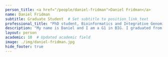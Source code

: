 ```yaml
---
person_title: <a href="/people/daniel-fridman">Daniel Fridman</a>
name: Daniel Fridman
subtitle: Graduate Student  # Set subtitle to position_link_text
professional_title: "PhD student, Bioinformatics and Integrative Genomics (BIG), G1"
description: "My name is Daniel and I am a G1 in BIG. I graduated from Yale in 2020 with a degree in Statistics and Data Science. While at Yale, I worked in the Joe Howard lab where I applied Bayesian inference and MCMC algorithms to study neural dendrite morphogenesis in fruit flies. Following Yale, I took on a role as an associate computational biologist at the Broad Institute, where I worked on genomic and transcriptomic privacy in the Hoon Cho lab. Currently, I am interested in functional genomics, epigenomics, and 3D chromatin organization. I am looking forward to my rotation in the Park Lab!"
layout: person
academic: 10  # Updated academic field
image: ./img/daniel-fridman.jpg
hide_footer: true
---
```

